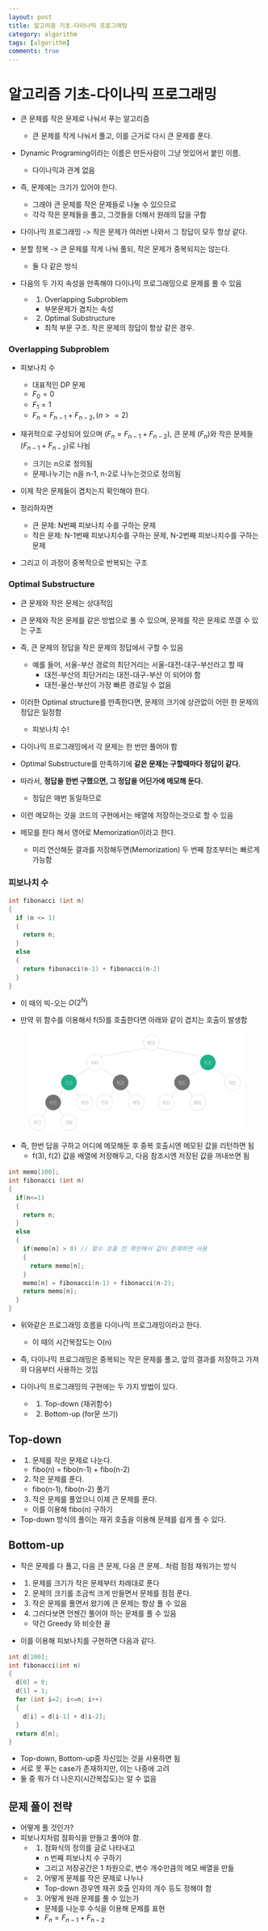 ```yaml
---
layout: post
title: 알고리즘 기초-다이나믹 프로그래밍
category: algorithm
tags: [algorithm]
comments: true
---
```


# 알고리즘 기초-다이나믹 프로그래밍
- 큰 문제를 작은 문제로 나눠서 푸는 알고리즘
  - 큰 문제를 작게 나눠서 풀고, 이를 근거로 다시 큰 문제를 푼다.
- Dynamic Programing이라는 이름은 만든사람이 그냥 멋있어서 붙인 이름.
  - 다이나믹과 관계 없음

- 즉, 문제에는 크기가 있어야 한다.
  - 그래야 큰 문제를 작은 문제들로 나눌 수 있으므로
  - 각각 작은 문제들을 풀고, 그것들을 더해서 원래의 답을 구함
- 다이나믹 프로그래밍 -> 작은 문제가 여러번 나와서 그 정답이 모두 항상 같다.
- 분할 정복 -> 큰 문제를 작게 나눠 풀되, 작은 문제가 중복되지는 않는다.
  - 둘 다 같은 방식

- 다음의 두 가지 속성을 만족해야 다이나믹 프로그래밍으로 문제를 풀 수 있음
  - 1. Overlapping Subproblem
    - 부분문제가 겹치는 속성
  - 2. Optimal Substructure
    - 최적 부문 구조. 작은 문제의 정답이 항상 같은 경우.

### Overlapping Subproblem
- 피보나치 수
  - 대표적인 DP 문제
  - $F_0=0$
  - $F_1=1$
  - $F_n=F_{n-1}+F_{n-2}, (n>=2)$
- 재귀적으로 구성되어 있으며 ($F_n=F_{n-1}+F_{n-2}$), 큰 문제 ($F_n$)와 작은 문제들 ($F_{n-1}+F_{n-2}$)로 나뉨
  - 크기는 n으로 정의됨
  - 문제나누기는 n을 n-1, n-2로 나누는것으로 정의됨
- 이제 작은 문제들이 겹치는지 확인해야 한다.

- 정리하자면
  - 큰 문제: N번째 피보나치 수를 구하는 문제
  - 작은 문제: N-1번째 피보나치수를 구하는 문제, N-2번째 피보나치수를 구하는 문제
- 그리고 이 과정이 중복적으로 반복되는 구조

### Optimal Substructure
- 큰 문제와 작은 문제는 상대적임
- 큰 문제와 작은 문제를 같은 방법으로 풀 수 있으며, 문제를 작은 문제로 쪼갤 수 있는 구조
- 즉, 큰 문제의 정답을 작은 문제의 정답에서 구할 수 있음
  - 예를 들어, 서울-부산 경로의 최단거리는 서울-대전-대구-부산라고 할 때
    - 대전-부산의 최단거리는 대전-대구-부산 이 되어야 함
    - 대전-울산-부산이 가장 빠른 경로일 수 없음

- 이러한 Optimal structure를 만족한다면, 문제의 크기에 상관없이 어떤 한 문제의 정답은 일정함
  - 피보나치 수!
  
- 다이나믹 프로그래밍에서 각 문제는 한 번만 풀어야 함
- Optimal Substructure를 만족하기에 __같은 문제는 구할때마다 정답이 같다.__
- 따라서, __정답을 한번 구했으면, 그 정답을 어딘가에 메모해 둔다.__
  - 정답은 매번 동일하므로
- 이런 메모하는 것을 코드의 구현에서는 배열에 저장하는것으로 할 수 있음
- 메모를 한다 해서 영어로 Memorization이라고 한다.
  - 미리 연산해둔 결과를 저장해두면(Memorization) 두 번째 참조부터는 빠르게 가능함

### 피보나치 수

```c
int fibonacci (int n)
{
  if (n <= 1)
  {
    return n;
  }
  else
  {
    return fibonacci(n-1) + fibonacci(n-2)
  }
}
```

- 이 때의 빅-오는 $O(2^N)$

- 만약 위 함수를 이용해서 f(5)를 호출한다면 아래와 같이 겹치는 호출이 발생함

<center>
<figure>
<img src="/assets/post_img/algorithm/2019-09-26-algorithm/fig1.PNG" alt="views">
<figcaption> </figcaption>
</figure>
</center>

- 즉, 한번 답을 구하고 어디에 메모해둔 후 중복 호출시엔 메모된 값을 리턴하면 됨
  - f(3), f(2) 값을 배열에 저장해두고, 다음 참조시엔 저장된 값을 꺼내쓰면 됨

```c
int memo[100];
int fibonacci (int n)
{
  if(n<=1)
  {
    return n;
  }
  else
  {
    if(memo[n] > 0) // 함수 호출 전 확인해서 값이 존재하면 사용
    {
      return memo[n];
    }
    memo[n] = fibonacci(n-1) + fibonacci(n-2);
    return memo[n];
  }
}
```

- 위와같은 프로그래밍 흐름을 다이나믹 프로그래밍이라고 한다.
  - 이 때의 시간복잡도는 O(n)
- 즉, 다이나믹 프로그래밍은 중복되는 작은 문제를 풀고, 앞의 결과를 저장하고 가져와 다음부터 사용하는 것임

- 다이나믹 프로그래밍의 구현에는 두 가지 방법이 있다.
  - 1. Top-down (재귀함수)
  - 2. Bottom-up (for문 쓰기)

## Top-down
- 1. 문제를 작은 문제로 나눈다.
  - fibo(n) = fibo(n-1) + fibo(n-2)
- 2. 작은 문제를 푼다.
  - fibo(n-1), fibo(n-2) 풀기
- 3. 작은 문제를 풀었으니 이제 큰 문제를 푼다.
  - 이를 이용해 fibo(n) 구하기
- Top-down 방식의 풀이는 재귀 호출을 이용해 문제를 쉽게 풀 수 있다.

## Bottom-up
- 작은 문제를 다 풀고, 다음 큰 문제, 다음 큰 문제.. 처럼 점점 채워가는 방식
- 1. 문제를 크기가 작은 문제부터 차례대로 푼다
- 2. 문제의 크기를 조금씩 크게 만들면서 문제를 점점 푼다.
- 3. 작은 문제를 풀면서 왔기에 큰 문제는 항상 풀 수 있음
- 4. 그러다보면 언젠간 풀어야 하는 문제를 풀 수 있음
  - 약간 Greedy 와 비슷한 꼴

- 이를 이용해 피보나치를 구현하면 다음과 같다.

```c
int d[100];
int fibonacci(int n)
{
  d[0] = 0;
  d[1] = 1;
  for (int i=2; i<=n; i++)
  {
    d[i] = d[i-1] + d[i-2];
  }
  return d[n];
}
```

- Top-down, Bottom-up중 자신있는 것을 사용하면 됨
- 서로 못 푸는 case가 존재하지만, 이는 나중에 고려
- 둘 중 뭐가 더 나은지(시간복잡도)는 알 수 없음

## 문제 풀이 전략
- 어떻게 풀 것인가?
- 피보나치처럼 점화식을 만들고 풀어야 함.
  - 1. 점화식의 정의를 글로 나타내고
    - n 번째 피보나치 수 구하기
    - 그리고 저장공간은 1 차원으로, 변수 개수만큼의 메모 배열을 만듦
  - 2. 어떻게 문제를 작은 문제로 나누나
    - Top-down 경우엔 재귀 호출 인자의 개수 등도 정해야 함
  - 3. 어떻게 원래 문제를 풀 수 있는가
    - 문제를 나눈후 수식을 이용해 문제를 표현
    - $F_n=F_{n-1}+F_{n-2}$

